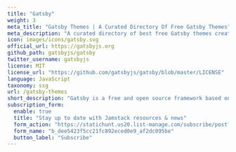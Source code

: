 ```yaml
---
title: "Gatsby"
weight: 3
meta_title: "Gatsby Themes | A Curated Directory Of Free Gatsby Themes"
meta_description: "A curated directory of best free Gatsby themes created by independent web designers & developers that are open source, MIT licensed & available for free to download."
icon: images/icons/gatsby.svg
official_url: https://gatsbyjs.org
github_path: gatsbyjs/gatsby
twitter_username: gatsbyjs
license: MIT
license_url: "https://github.com/gatsbyjs/gatsby/blob/master/LICENSE"
language: JavaScript
taxonomy: ssg
url: /gatsby-themes
short_description: "Gatsby is a free and open source framework based on React that helps developers build blazing fast websites and apps.It combines the control and scalability of dynamically rendered sites with the speed of static-site generation, creating a whole new web of possibilities."
subscription_form:
  enable: true
  title: "Stay up to date with Jamstack resources & news"
  form_action: "https://statichunt.us20.list-manage.com/subscribe/post?u=dee5423f5cc21fc892eced0e9&amp;id=af2dc095be"
  form_name: "b_dee5423f5cc21fc892eced0e9_af2dc095be"
  button_label: "Subscribe"
---
```

